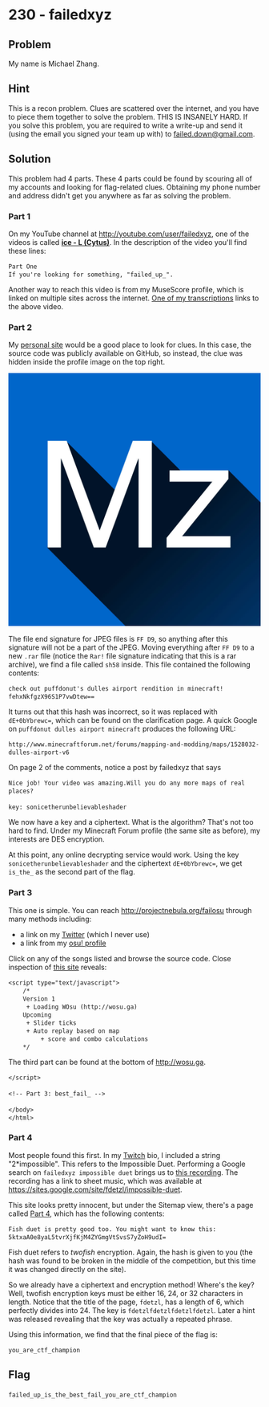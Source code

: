 # 230 - failedxyz

## Problem

My name is Michael Zhang.

## Hint

This is a recon problem. Clues are scattered over the internet, and you have to piece them together to solve the problem. THIS IS INSANELY HARD. If you solve this problem, you are required to write a write-up and send it (using the email you signed your team up with) to failed.down@gmail.com.

## Solution

This problem had 4 parts. These 4 parts could be found by scouring all of my accounts and looking for flag-related clues. Obtaining my phone number and address didn't get you anywhere as far as solving the problem.

### Part 1

On my YouTube channel at http://youtube.com/user/failedxyz, one of the videos is called [**ice - L (Cytus)**](https://www.youtube.com/watch?v=eUSQBqGZwH4). In the description of the video you'll find these lines:

```
Part One
If you're looking for something, "failed_up_".
```

Another way to reach this video is from my MuseScore profile, which is linked on multiple sites across the internet. [One of my transcriptions](http://musescore.com/user/133763/scores/213861) links to the above video.

### Part 2

My [personal site](http://failedxyz.github.io) would be a good place to look for clues. In this case, the source code was publicly available on GitHub, so instead, the clue was hidden inside the profile image on the top right.

![1](mz1.jpg)

The file end signature for JPEG files is `FF D9`, so anything after this signature will not be a part of the JPEG. Moving everything after `FF D9` to a new `.rar` file (notice the `Rar!` file signature indicating that this is a rar archive), we find a file called `sh58` inside. This file contained the following contents:

```
check out puffdonut's dulles airport rendition in minecraft! fehxNkfgzX96S1P7vwDtew==
```

It turns out that this hash was incorrect, so it was replaced with `dE+0bYbrewc=`, which can be found on the clarification page. A quick Google on `puffdonut dulles airport minecraft` produces the following URL:

```
http://www.minecraftforum.net/forums/mapping-and-modding/maps/1528032-dulles-airport-v6
```

On page 2 of the comments, notice a post by failedxyz that says

```
Nice job! Your video was amazing.Will you do any more maps of real places?

key: sonicetherunbelievableshader
```

We now have a key and a ciphertext. What is the algorithm? That's not too hard to find. Under my Minecraft Forum profile (the same site as before), my interests are DES encryption.

At this point, any online decrypting service would work. Using the key `sonicetherunbelievableshader` and the ciphertext `dE+0bYbrewc=`, we get `is_the_` as the second part of the flag.

### Part 3

This one is simple. You can reach http://projectnebula.org/failosu through many methods including:

* a link on my [Twitter](http://twitter.com/fdetzl) (which I never use)
* a link from my [osu! profile](http://osu.ppy.sh/u/IOException)

Click on any of the songs listed and browse the source code. Close inspection of [this site](http://projectnebula.org/failosu/play.php?folder=39804+xi+-+FREEDOM+DiVE&map=xi+-+FREEDOM+DiVE+%28Nakagawa-Kanon%29+%5BFOUR+DIMENSIONS%5D.osu) reveals:

```
<script type="text/javascript">
	/*
	Version 1
	 + Loading WOsu (http://wosu.ga)
	Upcoming
	 + Slider ticks
	 + Auto replay based on map
		 + score and combo calculations
	*/
```

The third part can be found at the bottom of http://wosu.ga.

```
</script>

<!-- Part 3: best_fail_ -->

</body>
</html>
```

### Part 4

Most people found this first. In my [Twitch](http://twitch.tv/failedxyz) bio, I included a string "2*impossible". This refers to the Impossible Duet. Performing a Google search on `failedxyz impossible duet` brings us to [this recording](https://soundcloud.com/failedxyz/passacaglia). The recording has a link to sheet music, which was available at https://sites.google.com/site/fdetzl/impossible-duet.

This site looks pretty innocent, but under the Sitemap view, there's a page called [Part 4](https://sites.google.com/site/fdetzl/part-4), which has the following contents:

```
Fish duet is pretty good too. You might want to know this: 5ktxaA0e8yaL5tvrXjfKjM4ZYGmgVtSvsS7yZoH9udI=
```

Fish duet refers to *twofish* encryption. Again, the hash is given to you (the hash was found to be broken in the middle of the competition, but this time it was changed directly on the site).

So we already have a ciphertext and encryption method! Where's the key? Well, twofish encryption keys must be either 16, 24, or 32 characters in length. Notice that the title of the page, `fdetzl`, has a length of 6, which perfectly divides into 24. The key is `fdetzlfdetzlfdetzlfdetzl`. Later a hint was released revealing that the key was actually a repeated phrase.

Using this information, we find that the final piece of the flag is:

```
you_are_ctf_champion
```

## Flag

`failed_up_is_the_best_fail_you_are_ctf_champion`


